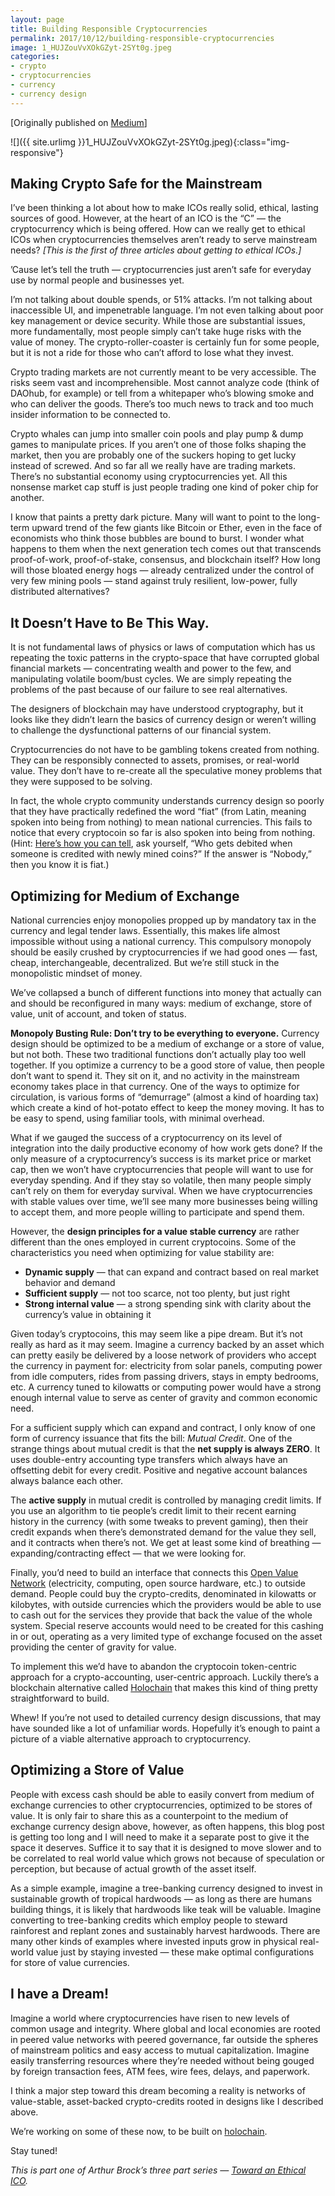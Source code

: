 ```yaml
---
layout: page
title: Building Responsible Cryptocurrencies
permalink: 2017/10/12/building-responsible-cryptocurrencies
image: 1_HUJZouVvXOkGZyt-2SYt0g.jpeg
categories:
- crypto
- cryptocurrencies
- currency
- currency design
---
```

[Originally published on [Medium](https://medium.com/h-o-l-o/building-responsible-cryptocurrencies-d45d7d2173ed)]

![]({{ site.urlimg }}1_HUJZouVvXOkGZyt-2SYt0g.jpeg){:class="img-responsive"}

Making Crypto Safe for the Mainstream
-------------------------------------

I’ve been thinking a lot about how to make ICOs really solid, ethical, lasting sources of good. However, at the heart of an ICO is the “C” — the cryptocurrency which is being offered. How can we really get to ethical ICOs when cryptocurrencies themselves aren’t ready to serve mainstream needs? _\[This is the first of three articles about getting to ethical ICOs.\]_

’Cause let’s tell the truth — cryptocurrencies just aren’t safe for everyday use by normal people and businesses yet.

I’m not talking about double spends, or 51% attacks. I’m not talking about inaccessible UI, and impenetrable language. I’m not even talking about poor key management or device security. While those are substantial issues, more fundamentally, most people simply can’t take huge risks with the value of money. The crypto-roller-coaster is certainly fun for some people, but it is not a ride for those who can’t afford to lose what they invest.

Crypto trading markets are not currently meant to be very accessible. The risks seem vast and incomprehensible. Most cannot analyze code (think of DAOhub, for example) or tell from a whitepaper who’s blowing smoke and who can deliver the goods. There’s too much news to track and too much insider information to be connected to.

Crypto whales can jump into smaller coin pools and play pump & dump games to manipulate prices. If you aren’t one of those folks shaping the market, then you are probably one of the suckers hoping to get lucky instead of screwed. And so far all we really have are trading markets. There’s no substantial economy using cryptocurrencies yet. All this nonsense market cap stuff is just people trading one kind of poker chip for another.

I know that paints a pretty dark picture. Many will want to point to the long-term upward trend of the few giants like Bitcoin or Ether, even in the face of economists who think those bubbles are bound to burst. I wonder what happens to them when the next generation tech comes out that transcends proof-of-work, proof-of-stake, consensus, and blockchain itself? How long will those bloated energy hogs — already centralized under the control of very few mining pools — stand against truly resilient, low-power, fully distributed alternatives?

It Doesn’t Have to Be This Way.
-------------------------------

It is not fundamental laws of physics or laws of computation which has us repeating the toxic patterns in the crypto-space that have corrupted global financial markets — concentrating wealth and power to the few, and manipulating volatile boom/bust cycles. We are simply repeating the problems of the past because of our failure to see real alternatives.

The designers of blockchain may have understood cryptography, but it looks like they didn’t learn the basics of currency design or weren’t willing to challenge the dysfunctional patterns of our financial system.

Cryptocurrencies do not have to be gambling tokens created from nothing. They can be responsibly connected to assets, promises, or real-world value. They don’t have to re-create all the speculative money problems that they were supposed to be solving.

In fact, the whole crypto community understands currency design so poorly that they have practically redefined the word “fiat” (from Latin, meaning spoken into being from nothing) to mean national currencies. This fails to notice that every cryptocoin so far is also spoken into being from nothing. (Hint: [Here’s how you can tell](https://medium.com/holochain/re-bitcoin-as-fiat-coins-just-spoken-into-being-3acf017a1f89), ask yourself, “Who gets debited when someone is credited with newly mined coins?” If the answer is “Nobody,” then you know it is fiat.)

Optimizing for Medium of Exchange
---------------------------------

National currencies enjoy monopolies propped up by mandatory tax in the currency and legal tender laws. Essentially, this makes life almost impossible without using a national currency. This compulsory monopoly should be easily crushed by cryptocurrencies if we had good ones — fast, cheap, interchangeable, decentralized. But we’re still stuck in the monopolistic mindset of money.

We’ve collapsed a bunch of different functions into money that actually can and should be reconfigured in many ways: medium of exchange, store of value, unit of account, and token of status.

**Monopoly Busting Rule: Don’t try to be everything to everyone.** Currency design should be optimized to be a medium of exchange or a store of value, but not both. These two traditional functions don’t actually play too well together. If you optimize a currency to be a good store of value, then people don’t want to spend it. They sit on it, and no activity in the mainstream economy takes place in that currency. One of the ways to optimize for circulation, is various forms of “demurrage” (almost a kind of hoarding tax) which create a kind of hot-potato effect to keep the money moving. It has to be easy to spend, using familiar tools, with minimal overhead.

What if we gauged the success of a cryptocurrency on its level of integration into the daily productive economy of how work gets done? If the only measure of a cryptocurrency’s success is its market price or market cap, then we won’t have cryptocurrencies that people will want to use for everyday spending. And if they stay so volatile, then many people simply can’t rely on them for everyday survival. When we have cryptocurrencies with stable values over time, we’ll see many more businesses being willing to accept them, and more people willing to participate and spend them.

However, the **design principles for a value stable currency** are rather different than the ones employed in current cryptocoins. Some of the characteristics you need when optimizing for value stability are:

*   **Dynamic supply** — that can expand and contract based on real market behavior and demand
*   **Sufficient supply** — not too scarce, not too plenty, but just right
*   **Strong internal value** — a strong spending sink with clarity about the currency’s value in obtaining it

Given today’s cryptocoins, this may seem like a pipe dream. But it’s not really as hard as it may seem. Imagine a currency backed by an asset which can pretty easily be delivered by a loose network of providers who accept the currency in payment for: electricity from solar panels, computing power from idle computers, rides from passing drivers, stays in empty bedrooms, etc. A currency tuned to kilowatts or computing power would have a strong enough internal value to serve as center of gravity and common economic need.

For a sufficient supply which can expand and contract, I only know of one form of currency issuance that fits the bill: _Mutual Credit_. One of the strange things about mutual credit is that the **net supply is always ZERO**. It uses double-entry accounting type transfers which always have an offsetting debit for every credit. Positive and negative account balances always balance each other.

The **active supply** in mutual credit is controlled by managing credit limits. If you use an algorithm to tie people’s credit limit to their recent earning history in the currency (with some tweaks to prevent gaming), then their credit expands when there’s demonstrated demand for the value they sell, and it contracts when there’s not. We get at least some kind of breathing — expanding/contracting effect — that we were looking for.

Finally, you’d need to build an interface that connects this [Open Value Network](http://wiki.p2pfoundation.net/Open_Value_Network) (electricity, computing, open source hardware, etc.) to outside demand. People could buy the crypto-credits, denominated in kilowatts or kilobytes, with outside currencies which the providers would be able to use to cash out for the services they provide that back the value of the whole system. Special reserve accounts would need to be created for this cashing in or out, operating as a very limited type of exchange focused on the asset providing the center of gravity for value.

To implement this we’d have to abandon the cryptocoin token-centric approach for a crypto-accounting, user-centric approach. Luckily there’s a blockchain alternative called [Holochain](https://holochain.org) that makes this kind of thing pretty straightforward to build.

Whew! If you’re not used to detailed currency design discussions, that may have sounded like a lot of unfamiliar words. Hopefully it’s enough to paint a picture of a viable alternative approach to cryptocurrency.

Optimizing a Store of Value
---------------------------

People with excess cash should be able to easily convert from medium of exchange currencies to other cryptocurrencies, optimized to be stores of value. It is only fair to share this as a counterpoint to the medium of exchange currency design above, however, as often happens, this blog post is getting too long and I will need to make it a separate post to give it the space it deserves. Suffice it to say that it is designed to move slower and to be correlated to real world value which grows not because of speculation or perception, but because of actual growth of the asset itself.

As a simple example, imagine a tree-banking currency designed to invest in sustainable growth of tropical hardwoods — as long as there are humans building things, it is likely that hardwoods like teak will be valuable. Imagine converting to tree-banking credits which employ people to steward rainforest and replant zones and sustainably harvest hardwoods. There are many other kinds of examples where invested inputs grow in physical real-world value just by staying invested — these make optimal configurations for store of value currencies.

I have a Dream!
---------------

Imagine a world where cryptocurrencies have risen to new levels of common usage and integrity. Where global and local economies are rooted in peered value networks with peered governance, far outside the spheres of mainstream politics and easy access to mutual capitalization. Imagine easily transferring resources where they’re needed without being gouged by foreign transaction fees, ATM fees, wire fees, delays, and paperwork.

I think a major step toward this dream becoming a reality is networks of value-stable, asset-backed crypto-credits rooted in designs like I described above.

We’re working on some of these now, to be built on [holochain](https://holochain.org).

Stay tuned!

_This is part one of Arthur Brock’s three part series —_ [_Toward an Ethical ICO_](https://medium.com/h-o-l-o/ethical-ico/home)_._